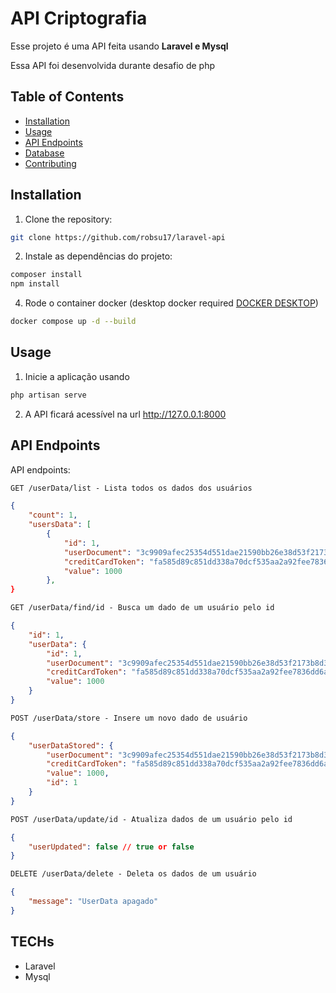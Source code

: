 # API Criptografia

Esse projeto é uma API feita usando **Laravel e Mysql**

Essa API foi desenvolvida durante desafio de php

## Table of Contents

- [Installation](#installation)
- [Usage](#usage)
- [API Endpoints](#api-endpoints)
- [Database](#database)
- [Contributing](#contributing)

## Installation

1. Clone the repository:

```bash
git clone https://github.com/robsu17/laravel-api
```

2. Instale as dependências do projeto:
```bash
composer install
npm install
```

4. Rode o container docker (desktop docker required [DOCKER DESKTOP](https://www.docker.com/products/docker-desktop/))
```bash
docker compose up -d --build
```

## Usage

1. Inicie a aplicação usando

```bash
php artisan serve
```
2. A API ficará acessível na url http://127.0.0.1:8000

## API Endpoints
API endpoints:

```markdown
GET /userData/list - Lista todos os dados dos usuários 
```
```json
{
    "count": 1,
    "usersData": [
        {
            "id": 1,
            "userDocument": "3c9909afec25354d551dae21590bb26e38d53f2173b8d3dc3eee4c047e7ab1c1eb8b85103e3be7ba613b31bb5c9c36214dc9f14a42fd7a2fdb84856bca5c44c2",
            "creditCardToken": "fa585d89c851dd338a70dcf535aa2a92fee7836dd6aff1226583e88e0996293f16bc009c652826e0fc5c706695a03cddce372f139eff4d13959da6f1f5d3eabe",
            "value": 1000
        },
}
```
```markdown
GET /userData/find/id - Busca um dado de um usuário pelo id
```
```json
{
    "id": 1,
    "userData": {
        "id": 1,
        "userDocument": "3c9909afec25354d551dae21590bb26e38d53f2173b8d3dc3eee4c047e7ab1c1eb8b85103e3be7ba613b31bb5c9c36214dc9f14a42fd7a2fdb84856bca5c44c2",
        "creditCardToken": "fa585d89c851dd338a70dcf535aa2a92fee7836dd6aff1226583e88e0996293f16bc009c652826e0fc5c706695a03cddce372f139eff4d13959da6f1f5d3eabe",
        "value": 1000
    }
}
```
```markdown
POST /userData/store - Insere um novo dado de usuário
```
```json
{
    "userDataStored": {
        "userDocument": "3c9909afec25354d551dae21590bb26e38d53f2173b8d3dc3eee4c047e7ab1c1eb8b85103e3be7ba613b31bb5c9c36214dc9f14a42fd7a2fdb84856bca5c44c2",
        "creditCardToken": "fa585d89c851dd338a70dcf535aa2a92fee7836dd6aff1226583e88e0996293f16bc009c652826e0fc5c706695a03cddce372f139eff4d13959da6f1f5d3eabe",
        "value": 1000,
        "id": 1
    }
}
```

```markdown
POST /userData/update/id - Atualiza dados de um usuário pelo id
```
```json
{
    "userUpdated": false // true or false
}
```

```markdown
DELETE /userData/delete - Deleta os dados de um usuário
```
```json
{
    "message": "UserData apagado"
}
```

## TECHs
- Laravel
- Mysql
